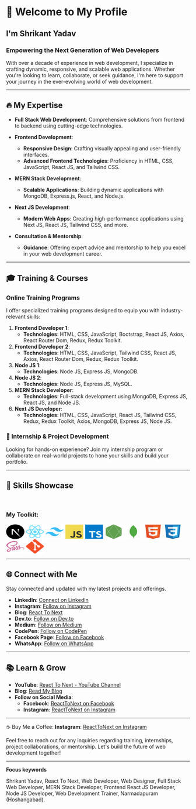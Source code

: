 
# 👋 Welcome to My Profile

## I'm Shrikant Yadav

### Empowering the Next Generation of Web Developers

With over a decade of experience in web development, I specialize in crafting dynamic, responsive, and scalable web applications. Whether you're looking to learn, collaborate, or seek guidance, I'm here to support your journey in the ever-evolving world of web development.

---

## 🔥 My Expertise

- **Full Stack Web Development**: Comprehensive solutions from frontend to backend using cutting-edge technologies.
  
- **Frontend Development**: 
  - **Responsive Design**: Crafting visually appealing and user-friendly interfaces.
  - **Advanced Frontend Technologies**: Proficiency in HTML, CSS, JavaScript, React JS, and Tailwind CSS.

- **MERN Stack Development**: 
  - **Scalable Applications**: Building dynamic applications with MongoDB, Express.js, React, and Node.js.
  
- **Next JS Development**: 
  - **Modern Web Apps**: Creating high-performance applications using Next JS, React JS, Tailwind CSS, and more.

- **Consultation & Mentorship**: 
  - **Guidance**: Offering expert advice and mentorship to help you excel in your web development career.

---

## 🎓 Training & Courses

### Online Training Programs

I offer specialized training programs designed to equip you with industry-relevant skills:

1. **Frontend Developer 1**: 
   - **Technologies**: HTML, CSS, JavaScript, Bootstrap, React JS, Axios, React Router Dom, Redux, Redux Toolkit.
2. **Frontend Developer 2**: 
   - **Technologies**: HTML, CSS, JavaScript, Tailwind CSS, React JS, Axios, React Router Dom, Redux, Redux Toolkit.
3. **Node JS 1**: 
   - **Technologies**: Node JS, Express JS, MongoDB.
4. **Node JS 2**: 
   - **Technologies**: Node JS, Express JS, MySQL.
5. **MERN Stack Developer**: 
   - **Technologies**: Full-stack development using MongoDB, Express JS, React JS, and Node JS.
6. **Next JS Developer**: 
   - **Technologies**: HTML, CSS, JavaScript, React JS, Tailwind CSS, Redux, Redux Toolkit, Axios, MongoDB, Express JS, Node JS.

### 📝 Internship & Project Development

Looking for hands-on experience? Join my internship program or collaborate on real-world projects to hone your skills and build your portfolio.

---

## 💼 Skills Showcase

<div style="display: inline_block"><br>
  <h3>My Toolkit:</h3>
  <img align="center" alt="Next JS" height="40" width="50" src="https://raw.githubusercontent.com/devicons/devicon/master/icons/nextjs/nextjs-original.svg">
  <img align="center" alt="React" height="40" width="50" src="https://raw.githubusercontent.com/devicons/devicon/master/icons/react/react-original.svg">
  <img align="center" alt="Tailwind CSS" height="40" width="50" src="https://raw.githubusercontent.com/devicons/devicon/master/icons/tailwindcss/tailwindcss-original.svg">
  <img align="center" alt="JavaScript" height="40" width="50" src="https://raw.githubusercontent.com/devicons/devicon/master/icons/javascript/javascript-original.svg">
  <img align="center" alt="Typescript" height="40" width="50" src="https://raw.githubusercontent.com/devicons/devicon/master/icons/typescript/typescript-plain.svg">
  <img align="center" alt="Nodejs" height="40" width="50" src="https://raw.githubusercontent.com/devicons/devicon/master/icons/nodejs/nodejs-plain.svg">
  <img align="center" alt="Mongodb" height="40" width="50" src="https://raw.githubusercontent.com/devicons/devicon/master/icons/mongodb/mongodb-plain.svg">
  <img align="center" alt="HTML 5" height="40" width="50" src="https://raw.githubusercontent.com/devicons/devicon/master/icons/html5/html5-original.svg">
  <img align="center" alt="CSS 3" height="40" width="50" src="https://raw.githubusercontent.com/devicons/devicon/master/icons/css3/css3-original.svg">
  <img align="center" alt="Sass/Scss" height="40" width="50" src="https://raw.githubusercontent.com/devicons/devicon/master/icons/sass/sass-original.svg">
  <img align="center" alt="Git" height="40" width="50" src="https://raw.githubusercontent.com/devicons/devicon/master/icons/git/git-original.svg">
</div>

---

## 🌐 Connect with Me

Stay connected and updated with my latest projects and offerings. 

- **LinkedIn**: [Connect on LinkedIn](https://www.linkedin.com/in/shrikantdev/)
- **Instagram**: [Follow on Instagram](https://www.instagram.com/shrikant99070/)
- **Blog**: [React To Next](https://reacttonext.com/)
- **Dev.to**: [Follow on Dev.to](https://dev.to/shrikant9907)
- **Medium**: [Follow on Medium](https://medium.com/@shrikant9907)
- **CodePen**: [Follow on CodePen](https://codepen.io/shrikantyadav)
- **Facebook Page**: [Follow on Facebook](https://www.facebook.com/reacttonext/)
- **WhatsApp**: [Follow on WhatsApp](https://whatsapp.com/channel/0029VaiDZudJP20vd6e48O3Q)
 
---

## 📚 Learn & Grow

- **YouTube**: [React To Next - YouTube Channel](https://youtube.com/@reacttonext)
- **Blog**: [Read My Blog](http://reacttonext.com)
- **Follow on Social Media**:
  - **Facebook**: [ReactToNext on Facebook](http://facebook.com/ReactToNext)
  - **Instagram**: [ReactToNext on Instagram](http://instagram.com/ReactToNext)

---

☕️ Buy Me a Coffee:
**Instagram**: [ReactToNext on Instagram](https://buymeacoffee.com/shrikant9907)

Feel free to reach out for any inquiries regarding training, internships, project collaborations, or mentorship. Let's build the future of web development together!

---

**Focus keywords**

Shrikant Yadav, React To Next, Web Developer, Web Designer, Full Stack Web Developer, MERN Stack Developer, Frontend React JS Developer, Node JS Developer, Web Development Trainer, Narmadapuram (Hoshangabad).
